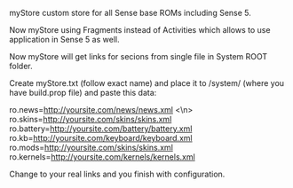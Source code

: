 myStore custom store for all Sense base ROMs including Sense 5. 

Now myStore using Fragments instead of Activities which allows to use application in Sense 5 as well. 

Now myStore will get links for secions from single file in System ROOT folder. 

Create myStore.txt (follow exact name) and place it to /system/ (where you have build.prop file) and paste this data:

ro.news=http://yoursite.com/news/news.xml <\n>
ro.skins=http://yoursite.com/skins/skins.xml
ro.battery=http://yoursite.com/battery/battery.xml
ro.kb=http://yoursite.com/keyboard/keyboard.xml
ro.mods=http://yoursite.com/skins/skins.xml
ro.kernels=http://yoursite.com/kernels/kernels.xml


Change to your real links and you finish with configuration. 


